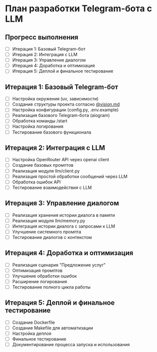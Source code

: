 # План разработки Telegram-бота с LLM

## Прогресс выполнения
- [ ] Итерация 1: Базовый Telegram-бот
- [ ] Итерация 2: Интеграция с LLM
- [ ] Итерация 3: Управление диалогом
- [ ] Итерация 4: Доработка и оптимизация
- [ ] Итерация 5: Деплой и финальное тестирование

## Итерация 1: Базовый Telegram-бот
- [ ] Настройка окружения (uv, зависимости)
- [ ] Создание структуры проекта согласно [@vision.md](vision.md#3-структура-проекта)
- [ ] Настройка конфигурации (config.py, .env.example)
- [ ] Реализация базового Telegram-бота (aiogram)
- [ ] Обработка команды /start
- [ ] Настройка логирования
- [ ] Тестирование базового функционала

## Итерация 2: Интеграция с LLM
- [ ] Настройка OpenRouter API через openai client
- [ ] Создание базовых промптов
- [ ] Реализация модуля llm/client.py
- [ ] Реализация простой обработки сообщений через LLM
- [ ] Обработка ошибок API
- [ ] Тестирование взаимодействия с LLM

## Итерация 3: Управление диалогом
- [ ] Реализация хранения истории диалога в памяти
- [ ] Реализация модуля llm/memory.py
- [ ] Интеграция истории диалога с запросами к LLM
- [ ] Улучшение системного промпта
- [ ] Тестирование диалогов с контекстом

## Итерация 4: Доработка и оптимизация
- [ ] Реализация сценария "Предложение услуг"
- [ ] Оптимизация промптов
- [ ] Улучшение обработки ошибок
- [ ] Расширение логирования
- [ ] Тестирование полного цикла работы

## Итерация 5: Деплой и финальное тестирование
- [ ] Создание Dockerfile
- [ ] Создание Makefile для автоматизации
- [ ] Настройка деплоя
- [ ] Финальное тестирование
- [ ] Документирование процесса запуска и использования 